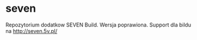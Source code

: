 # seven
Repozytorium dodatkow SEVEN Build. Wersja poprawiona. Support dla bildu na http://seven.5v.pl/
